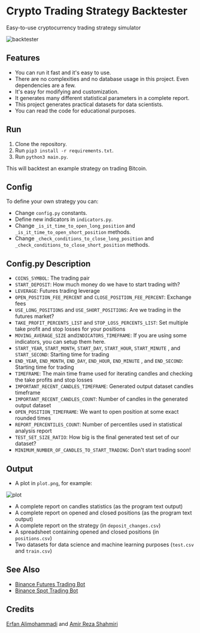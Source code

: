 # Crypto Trading Strategy Backtester

Easy-to-use cryptocurrency trading strategy simulator

![backtester](https://user-images.githubusercontent.com/7780269/183297986-e82d509c-7c3c-4a50-b25b-39d0412c82a4.png)


## Features

- You can run it fast and it's easy to use.
- There are no complexities and no database usage in this project. Even dependencies are a few.
- It's easy for modifying and customization.
- It generates many different statistical parameters in a complete report.
- This project generates practical datasets for data scientists.
- You can read the code for educational purposes.

## Run

1. Clone the repository.
2. Run `pip3 install -r requirements.txt`.
3. Run `python3 main.py`.

This will backtest an example strategy on trading Bitcoin.

## Config

To define your own strategy you can:

- Change `config.py` constants.
- Define new indicators in `indicators.py`.
- Change `_is_it_time_to_open_long_position` and `_is_it_time_to_open_short_position` methods.
- Change `_check_conditions_to_close_long_position` and `_check_conditions_to_close_short_position` methods.

## Config.py Description

- `COINS_SYMBOL`: The trading pair
- `START_DEPOSIT`: How much money do we have to start trading with? 
- `LEVERAGE`: Futures trading leverage
- `OPEN_POSITION_FEE_PERCENT` and `CLOSE_POSITION_FEE_PERCENT`: Exchange fees
- `USE_LONG_POSITIONS` and `USE_SHORT_POSITIONS`: Are we trading in the futures market?
- `TAKE_PROFIT_PERCENTS_LIST` and `STOP_LOSS_PERCENTS_LIST`: Set multiple take profit and stop losses for your positions
- `MOVING_AVERAGE_SIZE` and`INDICATORS_TIMEFRAME`: If you are using some indicators, you can setup them here.
- `START_YEAR`, `START_MONTH`, `START_DAY`, `START_HOUR`, `START_MINUTE` , and `START_SECOND`: Starting time for trading
- `END_YEAR`, `END_MONTH`, `END_DAY`, `END_HOUR`, `END_MINUTE` , and `END_SECOND`: Starting time for trading
- `TIMEFRAME`: The main time frame used for iterating candles and checking the take profits and stop losses
- `IMPORTANT_RECENT_CANDLES_TIMEFRAME`: Generated output dataset candles timeframe
- `IMPORTANT_RECENT_CANDLES_COUNT`: Number of candles in the generated output dataset
- `OPEN_POSITION_TIMEFRAME`: We want to open position at some exact rounded times
- `REPORT_PERCENTILES_COUNT`: Number of percentiles used in statistical analysis report
- `TEST_SET_SIZE_RATIO`: How big is the final generated test set of our dataset?
- `MINIMUM_NUMBER_OF_CANDLES_TO_START_TRADING`: Don't start trading soon!

## Output

- A plot in `plot.png`, for example:

![plot](https://user-images.githubusercontent.com/7780269/183297991-5bfc0537-138d-4d8b-909c-f6272538ff59.png)
- A complete report on candles statistics (as the program text output)
- A complete report on opened and closed positions (as the program text output)
- A complete report on the strategy (in `deposit_changes.csv`)
- A spreadsheet containing opened and closed positions (in `positions.csv`)
- Two datasets for data science and machine learning purposes (`test.csv` and `train.csv`)

## See Also

- [Binance Futures Trading Bot](https://github.com/erfaniaa/binance-futures-trading-bot)
- [Binance Spot Trading Bot](https://github.com/smzerehpoush/binance-spot-trading-bot)

## Credits

[Erfan Alimohammadi](https://github.com/Erfaniaa) and [Amir Reza Shahmiri](https://github.com/Amirrezashahmiri)
